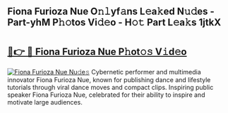 ## Fiona Furioza Nue O𝚗𝚕yf𝚊ns L𝚎a𝚔ed N𝚞𝚍es - Part-yhM P𝚑𝚘tos Vi𝚍𝚎o - H𝚘𝚝 Part L𝚎a𝚔s 1jtkX

# <h2><a href="http://kf4wiv.oniu.top/?m=Fiona+Furioza+Nue">🔗👉 🔴 Fiona Furioza Nue P𝚑ot𝚘𝚜 V𝚒d𝚎o</a></h2>

[![Fiona Furioza Nue Nu𝚍e𝚜](https://i.imgur.com/0qMVB7G.gif)](http://kf4wiv.oniu.top/?m=Fiona+Furioza+Nue)
Cybernetic performer and multimedia innovator Fiona Furioza Nue, known for publishing dance and lifestyle tutorials through viral dance moves and compact clips. Inspiring public speaker Fiona Furioza Nue, celebrated for their ability to inspire and motivate large audiences.  

